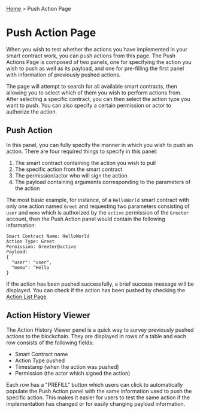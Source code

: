 [Home](../..) > Push Action Page

# Push Action Page

When you wish to test whether the actions you have implemented in your smart contract work, you can push actions from this page. The Push Actions Page is composed of two panels, one for specifying the action you wish to push as well as its payload, and one for pre-filling the first panel with information of previously pushed actions. 

The page will attempt to search for all available smart contracts, then allowing you to select which of them you wish to perform actions from. After selecting a specific contract, you can then select the action type you want to push. You can also specify a certain permission or actor to authorize the action. 

## Push Action 

In this panel, you can fully specify the manner in which you wish to push an action. There are four required things to specify in this panel:

1. The smart contract containing the action you wish to pull
2. The specific action from the smart contract
3. The permission/actor who will sign the action
4. The payload containing arguments corresponding to the parameters of the action

The most basic example, for instance, of a `HelloWorld` smart contract with only one action named `Greet` and requesting two parameters consisting of `user` and `memo` which is authorized by the `active` permission of the `Greeter` account, then the Push Action panel would contain the following information:

```
Smart Contract Name: HelloWorld
Action Type: Greet
Permission: Greeter@active
Payload:
{
  "user": "user",
  "memo": "Hello
}
```

If the action has been pushed successfully, a brief success message will be displayed. You can check if the action has been pushed by checking the [Action List Page](../action-list-page.md). 

## Action History Viewer

The Action History Viewer panel is a quick way to survey previously pushed actions to the blockchain. They are displayed in rows of a table and each row consists of the following fields:
* Smart Contract name
* Action Type pushed
* Timestamp (when the action was pushed)
* Permission (the actor which signed the action)

Each row has a "PREFILL" button which users can click to automatically populate the Push Action panel with the same information used to push the specific action. This makes it easier for users to test the same action if the implementation has changed or for easily changing payload information. 
